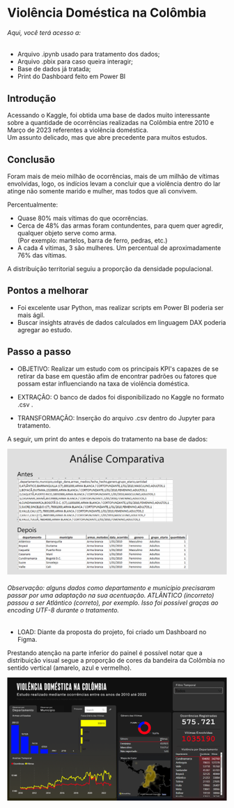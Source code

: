 # Violência Doméstica na Colômbia

###### Aqui, você terá acesso a:
- Arquivo .ipynb usado para tratamento dos dados;
- Arquivo .pbix para caso queira interagir;
- Base de dados já tratada;
- Print do Dashboard feito em Power BI

## Introdução
Acessando o Kaggle, foi obtida uma base de dados muito interessante sobre a quantidade de ocorrências realizadas na Colômbia entre 2010 e Março de 2023 referentes a violência doméstica.  
Um assunto delicado, mas que abre precedente para muitos estudos.

## Conclusão
Foram mais de meio milhão de ocorrências, mais de um milhão de vítimas envolvidas, logo, os indícios levam a concluir que a violência dentro do lar atinge não somente marido e mulher, mas todos que ali convivem. 

Percentualmente:
- Quase 80% mais vítimas do que ocorrências.
- Cerca de 48% das armas foram contundentes, para quem quer agredir, qualquer objeto serve como arma.  
(Por exemplo: martelos, barra de ferro, pedras, etc.)
- A cada 4 vítimas, 3 são mulheres. Um percentual de aproximadamente 76% das vítimas.

A distribuição territorial seguiu a proporção da densidade populacional.

## Pontos a melhorar 
- Foi excelente usar Python, mas realizar scripts em Power BI poderia ser mais ágil.
- Buscar insights através de dados calculados em linguagem DAX poderia agregar ao estudo.

## Passo a passo
- OBJETIVO: Realizar um estudo com os principais KPI's capazes de se retirar da base em questão afim de encontrar padrões ou fatores que possam estar influenciando na taxa de violência doméstica.

- EXTRAÇÃO: O banco de dados foi disponibilizado no Kaggle no formato .csv .
- TRANSFORMAÇÃO: Inserção do arquivo .csv dentro do Jupyter para tratamento.

A seguir, um print do antes e depois do tratamento na base de dados:

![Aqui está o print](https://github.com/BitencourtVitor/Violencia_Domestica/blob/main/images/Antes_Depois%20do%20Tratamento.png)

###### Observação: alguns dados como departamento e município precisaram passar por uma adaptação na sua acentuação. ATLÃNTICO (incorreto) passou a ser Atlántico (correto), por exemplo. Isso foi possível graças ao encoding UTF-8 durante o tratamento.

- LOAD: Diante da proposta do projeto, foi criado um Dashboard no Figma.

Prestando atenção na parte inferior do painel é possível notar que a distribuição visual segue a proporção de cores da bandeira da Colômbia no sentido vertical (amarelo, azul e vermelho).

![Aqui há um print do Dashboard](https://github.com/BitencourtVitor/Violencia_Domestica/blob/main/images/print_dashboard.png)
